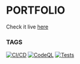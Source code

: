 # PORTFOLIO

Check it live [here](https://elpandafriki.github.io/portfolio)

### TAGS

[![CI/CD](https://github.com/elPandaFriki/portfolio/actions/workflows/build_and_deploy.yml/badge.svg)](https://github.com/elPandaFriki/portfolio/actions/workflows/build_and_deploy.yml)
[![CodeQL](https://github.com/elPandaFriki/portfolio/actions/workflows/code_quality.yml/badge.svg)](https://github.com/elPandaFriki/portfolio/actions/workflows/code_quality.yml)
[![Tests](https://github.com/elPandaFriki/portfolio/actions/workflows/tests.yml/badge.svg)](https://github.com/elPandaFriki/portfolio/actions/workflows/tests.yml)
